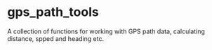 # gps_path_tools
A collection of functions for working with GPS path data, calculating distance, spped and heading etc.
